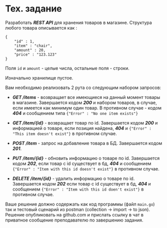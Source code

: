 # Тех. задание

Разработать ***REST API*** для хранения товаров в магазине.
Структура любого товара описывается как :
```
{
    "id" : 1,
    "item" : "chair",
    "amount" : 20,
    "price" : "123.123"
}
```
Поля ```id``` и ```amount``` - целые числа, остальные поля - строки.

Изначально хранилище пустое.

Вам необходимо реализовать 2 рута со следующим набором запросов:
* ***GET /items*** - возвращает все имеющиеся на данный момент товары в магазине. Завершается кодом ***200*** и набором товаров, в случае, если имеется как минимум один товар.
В противном случае - кодом ***404*** и сообщением типа ```{"Error" : "No one item exists"}```

* ***GET /item/{id}*** - возвращает товар по id. Завершается кодом ***200*** и информацией о товаре, если позиция найдена, ***404*** и ```{"Error" : "This item doesn't exist"}``` в противном случае.

* ***POST /item*** - запрос на добавление товара в БД. Завершается кодом ***201***. 

* ***PUT /item/{id}*** - обновить информацию о товаре по id. Завершается кодом ***202***, если товар с id существует в бд, ***404*** и сообщением ```{"Error" : "Item with this id doesn't exist"}``` в противном случае.

* ***DELETE /item/{id}*** - удалить информацию о товаре по id. Завершается кодом ***202*** если товар с id cуществует в бд, ***404*** и сообщением ```{"Error" : "Item with this id doen't exist"}``` в противном случае.

Ваше решение должно содержать как код программы (файл ```main.go```) так и тестовый сценарий из postman (collection -> import  -> to json). Решение опубликовать на github.com и прислать ссылку в чат в приватное сообщение преподавателю по завершению задания.